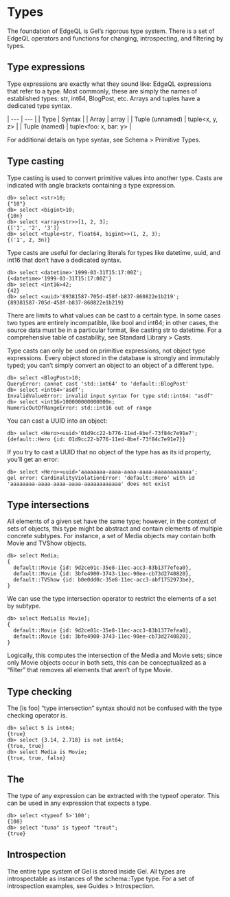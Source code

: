 # Types

The foundation of EdgeQL is Gel’s rigorous type system. There is a set of EdgeQL operators and functions for changing, introspecting, and filtering by types.

## Type expressions

Type expressions are exactly what they sound like: EdgeQL expressions that refer to a type. Most commonly, these are simply the names of established types: str, int64, BlogPost, etc. Arrays and tuples have a dedicated type syntax.

| --- | --- |
| Type | Syntax |
| Array | array<x> |
| Tuple (unnamed) | tuple<x, y, z> |
| Tuple (named) | tuple<foo: x, bar: y> |

For additional details on type syntax, see Schema > Primitive Types.

## Type casting

Type casting is used to convert primitive values into another type. Casts are indicated with angle brackets containing a type expression.

```edgeql-repl
db> select <str>10;
{"10"}
db> select <bigint>10;
{10n}
db> select <array<str>>[1, 2, 3];
{['1', '2', '3']}
db> select <tuple<str, float64, bigint>>(1, 2, 3);
{('1', 2, 3n)}
```

Type casts are useful for declaring literals for types like datetime, uuid, and  int16 that don’t have a dedicated syntax.

```edgeql-repl
db> select <datetime>'1999-03-31T15:17:00Z';
{<datetime>'1999-03-31T15:17:00Z'}
db> select <int16>42;
{42}
db> select <uuid>'89381587-705d-458f-b837-860822e1b219';
{89381587-705d-458f-b837-860822e1b219}
```

There are limits to what values can be cast to a certain type. In some cases two types are entirely incompatible, like bool and int64; in other cases, the source data must be in a particular format, like casting str to datetime. For a comprehensive table of castability, see Standard Library > Casts.

Type casts can only be used on primitive expressions, not object type expressions. Every object stored in the database is strongly and immutably typed; you can’t simply convert an object to an object of a different type.

```edgeql-repl
db> select <BlogPost>10;
QueryError: cannot cast 'std::int64' to 'default::BlogPost'
db> select <int64>'asdf';
InvalidValueError: invalid input syntax for type std::int64: "asdf"
db> select <int16>100000000000000n;
NumericOutOfRangeError: std::int16 out of range
```

You can cast a UUID into an object:

```edgeql-repl
db> select <Hero><uuid>'01d9cc22-b776-11ed-8bef-73f84c7e91e7';
{default::Hero {id: 01d9cc22-b776-11ed-8bef-73f84c7e91e7}}
```

If you try to cast a UUID that no object of the type has as its id property, you’ll get an error:

```edgeql-repl
db> select <Hero><uuid>'aaaaaaaa-aaaa-aaaa-aaaa-aaaaaaaaaaaa';
gel error: CardinalityViolationError: 'default::Hero' with id 'aaaaaaaa-aaaa-aaaa-aaaa-aaaaaaaaaaaa' does not exist
```

## Type intersections

All elements of a given set have the same type; however, in the context of sets of objects, this type might be abstract and contain elements of multiple concrete subtypes. For instance, a set of Media objects may contain both Movie and TVShow objects.

```edgeql-repl
db> select Media;
{
  default::Movie {id: 9d2ce01c-35e8-11ec-acc3-83b1377efea0},
  default::Movie {id: 3bfe4900-3743-11ec-90ee-cb73d2740820},
  default::TVShow {id: b0e0dd0c-35e8-11ec-acc3-abf1752973be},
}
```

We can use the type intersection operator to restrict the elements of a set by subtype.

```edgeql-repl
db> select Media[is Movie];
{
  default::Movie {id: 9d2ce01c-35e8-11ec-acc3-83b1377efea0},
  default::Movie {id: 3bfe4900-3743-11ec-90ee-cb73d2740820},
}
```

Logically, this computes the intersection of the Media and Movie sets; since only Movie objects occur in both sets, this can be conceptualized as a “filter” that removes all elements that aren’t of type Movie.

## Type checking

The [is foo] “type intersection” syntax should not be confused with the type checking operator is.

```edgeql-repl
db> select 5 is int64;
{true}
db> select {3.14, 2.718} is not int64;
{true, true}
db> select Media is Movie;
{true, true, false}
```

## The 

The type of any expression can be extracted with the typeof operator. This can be used in any expression that expects a type.

```edgeql-repl
db> select <typeof 5>'100';
{100}
db> select "tuna" is typeof "trout";
{true}
```

## Introspection

The entire type system of Gel is stored inside Gel. All types are introspectable as instances of the schema::Type type. For a set of introspection examples, see Guides > Introspection.

